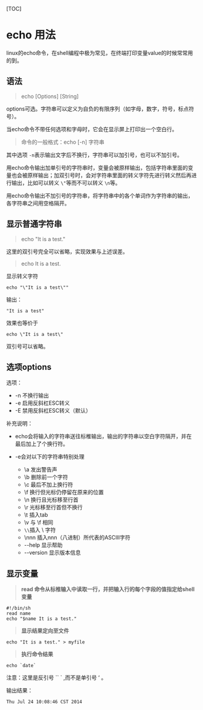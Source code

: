 [TOC]

# echo 用法

linux的echo命令，在shell编程中极为常见，在终端打印变量value的时候常常用的到。



## 语法

> echo [Options] [String]

options可选。字符串可以定义为自负的有限序列（如字母，数字，符号，标点符号）。

当echo命令不带任何选项和字母时，它会在显示屏上打印出一个空白行。



> 命令的一般格式：echo [-n] 字符串

其中选项 `-n`表示输出文字后不换行，字符串可以加引号，也可以不加引号。

用echo命令输出加单引号的字符串时，变量会被原样输出，包括字符串里面的变量也会被原样输出；加双引号时，会对字符串里面的转义字符先进行转义然后再进行输出，比如可以转义 `\"`等而不可以转义 `\n`等。

用echo命令输出不加引号的字符串，将字符串中的各个单词作为字符串的输出，各字符串之间用空格隔开。



## 显示普通字符串

> echo "It is a test."



这里的双引号完全可以省略，实现效果与上述误差。

> echo It is a test.



显示转义字符

```shell
echo "\"It is a test\""
```

输出：

```shhell
"It is a test"
```

效果也等价于

```shell
echo \"It is a test\"
```

双引号可以省略。



## 选项options

选项：

- -n 不换行输出
- -e 启用反斜杠ESC转义
- -E 禁用反斜杠ESC转义（默认）

补充说明：

- echo会将输入的字符串送往标椎输出，输出的字符串以空白字符隔开，并在最后加上了个换行符。

- -e会对以下的字符串特别处理
  - \a 发出警告声
  - \b 删除前一个字符
  - \c 最后不加上换行符
  - \f 换行但光标仍停留在原来的位置
  - \n 换行且光标移至行首
  - \r 光标移至行首但不换行
  - \t 插入tab
  - \v 与 \f 相同
  - `\\`插入 \ 字符
  - \nnn 插入nnn（八进制）所代表的ASCIII字符
  - --help 显示帮助
  - --version 显示版本信息



## 显示变量

> **read 命令从标椎输入中读取一行，并把输入行的每个字段的值指定给shell变量**

```shell
#!/bin/sh
read name
echo "$name It is a test."
```



> **显示结果定向至文件**

```shell
echo "It is a test." > myfile
```



> **执行命令结果**

```shell
echo `date`
```

注意：这里是反引号 `` ` ,而不是单引号 ‘ 。

输出结果：

```shell
Thu Jul 24 10:08:46 CST 2014
```


